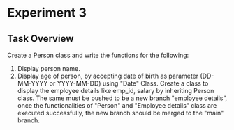 # Experiment 3

## Task Overview

Create a Person class and write the functions for the following:
1. Display person name.
2. Display age of person, by accepting date of birth as 
parameter (DD-MM-YYYY or YYYY-MM-DD) using
"Date" Class.
Create a class to display the employee details like emp_id, 
salary by inheriting Person class. The same must be pushed 
to be a new branch "employee details”, once the functionalities 
of "Person" and "Employee details" class are executed successfully, the new branch should be merged to the "main" 
branch.
